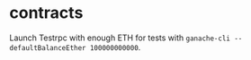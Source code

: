 # contracts

Launch Testrpc with enough ETH for tests with `ganache-cli --defaultBalanceEther 100000000000`.